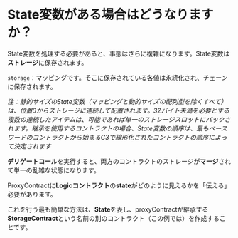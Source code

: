 # State変数がある場合はどうなりますか？

State変数を処理する必要があると、事態はさらに複雑になります。State変数は**ストレージ**に保存されます。

 `storage`：マッピングです。そこに保存されている各値は永続化され、チェーンに保存されます。

*注：静的サイズのState変数（マッピングと動的サイズの配列型を除くすべて）は、位置0からストレージに連続して配置されます。32バイト未満を必要とする複数の連続したアイテムは、可能であれば単一のストレージスロットにパックされます。継承を使用するコントラクトの場合、State変数の順序は、最もベースワードのコントラクトから始まるC3で線形化されたコントラクトの順序によって決定されます*

**デリゲートコール**を実行すると、両方のコントラクトのストレージが**マージ**されて単一の乱雑な状態になります。

ProxyContractに**Logicコントラクト**の**state**がどのように見えるかを「伝える」必要があります。

これを行う最も簡単な方法は、**State**を表し、proxyContractが継承する**StorageContract**という名前の別のコントラクト（この例では）を作成することです。